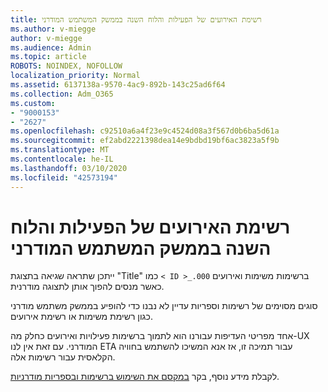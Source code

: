 ```yaml
---
title: רשימת האירועים של הפעילות והלוח השנה בממשק המשתמש המודרני
ms.author: v-miegge
author: v-miegge
ms.audience: Admin
ms.topic: article
ROBOTS: NOINDEX, NOFOLLOW
localization_priority: Normal
ms.assetid: 6137138a-9570-4ac9-892b-143c25ad6f64
ms.collection: Adm_O365
ms.custom:
- "9000153"
- "2627"
ms.openlocfilehash: c92510a6a4f23e9c4524d08a3f567d0b6ba5d61a
ms.sourcegitcommit: ef2abd2221398dea14e9bdbd19bf6ac3823a5f9b
ms.translationtype: MT
ms.contentlocale: he-IL
ms.lasthandoff: 03/10/2020
ms.locfileid: "42573194"
---
```

# <a name="task-and-calendar-event-list-in-modern-ui"></a>רשימת האירועים של הפעילות והלוח השנה בממשק המשתמש המודרני

ייתכן שתראה שגיאה בתצוגת "Title" כמו `< ID >_.000` ברשימות משימות ואירועים כאשר מנסים להפוך אותן לתצוגה מודרנית.

סוגים מסוימים של רשימות וספריות עדיין לא נבנו כדי להופיע בממשק משתמש מודרני כגון רשימת משימות או רשימת אירועים.

אחד מפריטי העדיפות עבורנו הוא לתמוך ברשימות פעילויות ואירועים כחלק מה-UX המודרני. עם זאת אין לנו ETA עבור תמיכה זו, אז אנא המשיכו להשתמש בחוויה הקלאסית עבור רשימות אלה.

לקבלת מידע נוסף, בקר [במקסם את השימוש ברשימות ובספריות מודרניות](https://docs.microsoft.com/sharepoint/dev/transform/modernize-userinterface-lists-and-libraries).
